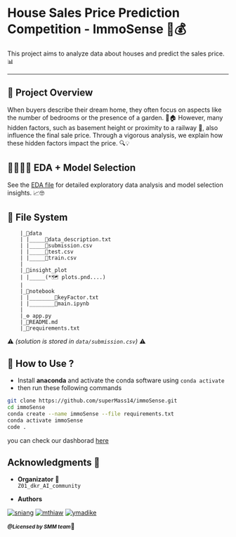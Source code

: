 # House Sales Price Prediction Competition - ImmoSense 🏡💰

This project aims to analyze data about houses and predict the sales price. 📊

---

## 🔎 Project Overview

When buyers describe their dream home, they often focus on aspects like the number of bedrooms or the presence of a garden. 🌳🏠 However, many hidden factors, such as basement height or proximity to a railway 🚂, also influence the final sale price. Through a vigorous analysis, we explain how these hidden factors impact the price. 🔍💡

## 👨🏽‍💻🧐 EDA + Model Selection

See the [EDA file](notebook/main.ipynb) for detailed exploratory data analysis and model selection insights. 📈🤓

## 📁 File System

        |_📂data
        | |_____📄data_description.txt
        | |_____📄submission.csv
        | |_____📄test.csv
        | |_____📄train.csv
        |
        |_📂insight_plot
        | |_____(*🗺️ plots.pnd....)
        |
        |_📂notebook
        | |________📄keyFactor.txt
        | |________📄main.ipynb
        |
        |_⚙️ app.py
        |_📄README.md
        |_📄requirements.txt
        
⚠️ *(solution is stored in `data/submission.csv`)* ⚠️

## 🤔 How to Use ?

* Install **anaconda** and activate the conda software using `conda activate`
* then run these following commands

```bash
git clone https://github.com/superMass14/immoSense.git
cd immoSense
conda create --name immoSense --file requirements.txt
conda activate immoSense
code .
```

you can check our dashborad [here](https://immosense-deploy-rrczb2nkcrhslqchjtdyrc.streamlit.app/)

## Acknowledgments 🎉

* **Organizator** 🤝  
`Z01_dkr_AI_community`

* **Authors**

[![sniang](https://img.shields.io/badge/github-Seynabou_NIANG-pink)](https://github.com/Seynabou96)
[![mthiaw](https://img.shields.io/badge/github-Masseck_THIAW-blue)](https://github.com/superMass14)
[![ymadike](https://img.shields.io/badge/github-Madike_YADE-blue)](https://github.com/Madike10)

<small>***@Licensed by SMM team***</small>🔐
